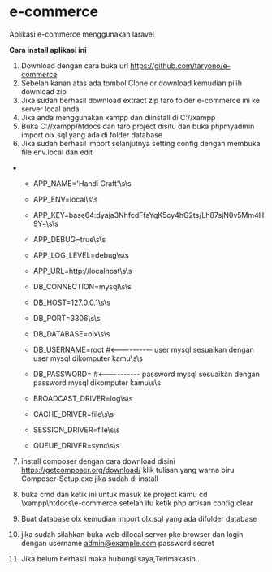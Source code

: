 # e-commerce
Aplikasi e-commerce menggunakan laravel

**Cara install aplikasi ini**

1. Download dengan cara buka url https://github.com/taryono/e-commerce
2. Sebelah kanan atas ada tombol Clone or download kemudian pilih download zip
3. Jika sudah berhasil download extract zip taro folder e-commerce ini ke server local anda
4. Jika anda menggunakan xampp dan diinstall di C://xampp
5. Buka C://xampp/htdocs dan taro project disitu dan buka phpmyadmin import olx.sql yang ada di folder database
6. Jika sudah berhasil import selanjutnya setting config dengan membuka file env.local dan edit

+ 
  - APP_NAME='Handi Craft'\s\s
  - APP_ENV=local\s\s
  - APP_KEY=base64:dyaja3NhfcdFfaYqK5cy4hG2ts/Lh87sjN0v5Mm4H9Y=\s\s
  - APP_DEBUG=true\s\s
  - APP_LOG_LEVEL=debug\s\s
  - APP_URL=http://localhost\s\s

  - DB_CONNECTION=mysql\s\s
  - DB_HOST=127.0.0.1\s\s
  - DB_PORT=3306\s\s
  - DB_DATABASE=olx\s\s
  - DB_USERNAME=root  #<---------- user mysql sesuaikan dengan user mysql dikomputer kamu\s\s
  - DB_PASSWORD=      #<---------- password mysql sesuaikan dengan password mysql dikomputer kamu\s\s

  - BROADCAST_DRIVER=log\s\s
  - CACHE_DRIVER=file\s\s
  - SESSION_DRIVER=file\s\s
  - QUEUE_DRIVER=sync\s\s
 
 7. install composer dengan cara download disini https://getcomposer.org/download/ klik tulisan yang warna biru Composer-Setup.exe jika sudah di install
 8. buka cmd dan ketik ini untuk masuk ke project kamu
  cd \xampp\htdocs\e-commerce
  setelah itu ketik 
  php artisan config:clear
  
 9. Buat database olx kemudian import olx.sql yang ada difolder database
 10. jika sudah silahkan buka web dilocal server pke browser dan login dengan username admin@example.com password secret
 11. Jika belum berhasil maka hubungi saya,Terimakasih...




